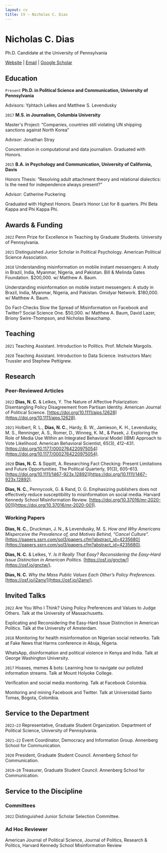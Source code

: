 ```yaml
---
layout: cv
title: CV – Nicholas C. Dias
---
```


# Nicholas C. Dias
Ph.D. Candidate at the University of Pennsylvania



<div id="webaddress">
<a href="https://niccdias.com/">Website</a> | <a href="mailto:niccdias@sas.upenn.edu">Email</a> | <a href="https://scholar.google.com/citations?user=XudGcdkAAAAJ">Google Scholar</a>
</div>



## Education
`Present` **Ph.D. in Political Science and Communication, University of Pennsylvania**

Advisors: Yphtach Lelkes and Matthew S. Levendusky

`2017` **M.S. in Journalism, Columbia University**

Master's Project: “Companies, countries still violating UN shipping sanctions against North Korea”

Advisor: Jonathan Stray

Concentration in computational and data journalism. Graduated with Honors.

`2015` **B.A. in Psychology and Communication, University of California, Davis**

Honors Thesis: “Resolving adult attachment theory and relational dialectics: Is the need for independence always present?”

Advisor: Catherine Puckering

Graduated with Highest Honors. Dean’s Honor List for 8 quarters. Phi Beta Kappa and Phi Kappa Phi.

## Awards & Funding
`2022` Penn Prize for Excellence in Teaching by Graduate Students. University of Pennsylvania.

`2021` Distinguished Junior Scholar in Political Psychology. American Political Science Association.

`2018` Understanding misinformation on mobile instant messengers: A study in Brazil, India, Myanmar, Nigeria, and Pakistan. Bill & Melinda Gates Foundation. $200,000. w/ Matthew A. Baum. 

Understanding misinformation on mobile instant messengers: A study in Brazil, India, Myanmar, Nigeria, and Pakistan. Omidyar Network. $180,000. w/ Matthew A. Baum. 

Do Fact-Checks Slow the Spread of Misinformation on Facebook and Twitter? Social Science One. $50,000. w/ Matthew A. Baum,  David Lazer, Briony Swire-Thompson, and Nicholas Beauchamp.



## Teaching
`2021` Teaching Assistant. Introduction to Politics. Prof. Michele Margolis.

`2020` Teaching Assistant. Introduction to Data Science. Instructors Marc Trussler and Stephew Pettigrew.



## Research

### Peer-Reviewed Articles
`2022` **Dias, N. C.** & Lelkes, Y. The Nature of Affective Polarization: Disentangling Policy Disagreement from Partisan Identity. American Journal of Political Science. [https://doi.org/10.1111/ajps.12628](https://doi.org/10.1111/ajps.12628).

`2021` Holbert, R. L., **Dias, N. C.**, Hardy, B. W., Jamieson, K. H., Levendusky, M. S., Renninger, A. S., Romer, D., Winneg, K. M., & Pasek, J. Exploring the Role of Media Use Within an Integrated Behavioral Model (IBM) Approach to Vote Likelihood. American Behavioral Scientist, 65(3), 412–431. [https://doi.org/10.1177/0002764220975054](https://doi.org/10.1177/0002764220975054).

`2020` **Dias, N. C.** & Sippitt, A. Researching Fact Checking: Present Limitations and Future Opportunities. The Political Quarterly, 91(3), 605–613. [https://doi.org/10.1111/1467-923x.12892](https://doi.org/10.1111/1467-923x.12892).

**Dias, N. C.**, Pennycook, G. & Rand, D. G. Emphasizing publishers does not effectively reduce susceptibility to misinformation on social media. Harvard Kennedy School Misinformation Review. [https://doi.org/10.37016/mr-2020-001](https://doi.org/10.37016/mr-2020-001).

### Working Papers
**Dias, N. C.**, Druckman, J. N., & Levendusky, M. S. *How and Why Americans Misperceive the Prevalence of, and Motives Behind, “Cancel Culture”.* [https://papers.ssrn.com/sol3/papers.cfm?abstract_id=4235680](https://papers.ssrn.com/sol3/papers.cfm?abstract_id=4235680).

**Dias, N. C.** & Lelkes, Y. *Is It Really That Easy? Reconsidering the Easy-Hard Issue Distinction in American Politics.* [https://osf.io/gnctw/](https://osf.io/gnctw/).

**Dias, N. C.** _Why the Mass Public Values Each Other’s Policy Preferences._ [https://osf.io/j2anv/](https://osf.io/j2anv/).


## Invited Talks
`2022` Are You Who I Think? Using Policy Preferences and Values to Judge Others. Talk at the University of Massachusetts.

Explicating and Reconsidering the Easy-Hard Issue Distinction in American Politics. Talk at the University of Amsterdam.

`2018` Monitoring for health misinformation on Nigerian social networks. Talk at Fake News that Harms conference in Abuja, Nigeria.

WhatsApp, disinformation and political violence in Kenya and India. Talk at George Washington University.

`2017` Hoaxes, memes & bots: Learning how to navigate our polluted information streams. Talk at Mount Holyoke College.

Verification and social media monitoring. Talk at Facebook Colombia.

Monitoring and mining Facebook and Twitter. Talk at Universidad Santo Tomas, Bogota, Colombia.


## Service to the Department
`2022–23` Representative, Graduate Student Organization. Department of Political Science, University of Pennsylvania.

`2021–22` Event Coordinator, Democracy and Information Group. Annenberg School for Communication.

`2020` President, Graduate Student Council. Annenberg School for Communication.

`2019–20` Treasurer, Graduate Student Council. Annenberg School for Communication.


## Service to the Discipline

### Committees
`2022` Distinguished Junior Scholar Selection Committee.

### Ad Hoc Reviewer
American Journal of Political Science, Journal of Politics, Research & Politics, Harvard Kennedy School Misinformation Review

<!-- ### Footer

Last updated: March 2023 -->


